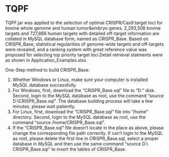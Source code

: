 # TQPF
TQPF.jar was applied to the selection of optimal CRISPR/Cas9 target loci for bovine whole genome and human tumor&embryo genes. 2,293,508 bovine targets and 727,886 human targets with detailed off-target information are collated in MySQL database form, named as CRISPR_Base. Based on CRISPR_Base, statistical regularities of genome-wide targets and off-targets were revealed, and a ranking system with great reference value was proposed for selecting top priority target loci.Detail retrieval statments were as shown in Application_Examples.xlsx.

One-Step method to build CRISPR_Base:
1.	Whether Windows or Linux, make sure your computer is installed MySQL database successfully.
2.	For Windows, first, download the “CRISPR_Base.sql” file to “D:” disk. Second, login to the MySQL database as root, use the command “source D:\CRISPR_Base.sql”. The database building process will take a few minutes, please wait patiently.
3.	For Linux, first, download the “CRISPR_Base.sql” file into “/home” directory. Second, login to the MySQL database as root, use the command “source /home/CRISPR_Base.sql”. 
4.	If the “CRISPR_Base.sql” file doesn’t locate in the place as above, please change the corresponding file path correctly. If can’t login to the MySQL as root, please delete the first line in CRISPR_Base.sql, select a proper database in MySQL and then use the same command “source D:\ CRISPR_Base.sql” to insert the tables of CRISPR_Base.
